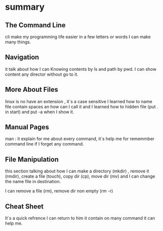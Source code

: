 # summary

## The Command Line
cli make my programming life easier in a few letters or words I can make many things.

## Navigation
it talk about how I can Knowing contents by ls and path by pwd.
I can show content any director without go to it.

## More About Files
linux is no have an extension , it`s a case sensitive
I learned how to name file contain spaces an how can I call it and I learned how to hidden file (put . in start) and put -a when I show it.

## Manual Pages
man : it explain for me about every command, it`s help me for rememmber command line if I forget any command.

## File Manipulation
this section talking about how I can make a directory (mkdir) , remove it (rmdir), create a file (touch), copy dir (cp), move dir (mv) and I can change the name file in destination.

I can remove a file (rm), remove dir non empty (rm -r)

## Cheat Sheet
It`s a quick refrence I can return to him it contain on many command it can help me.


